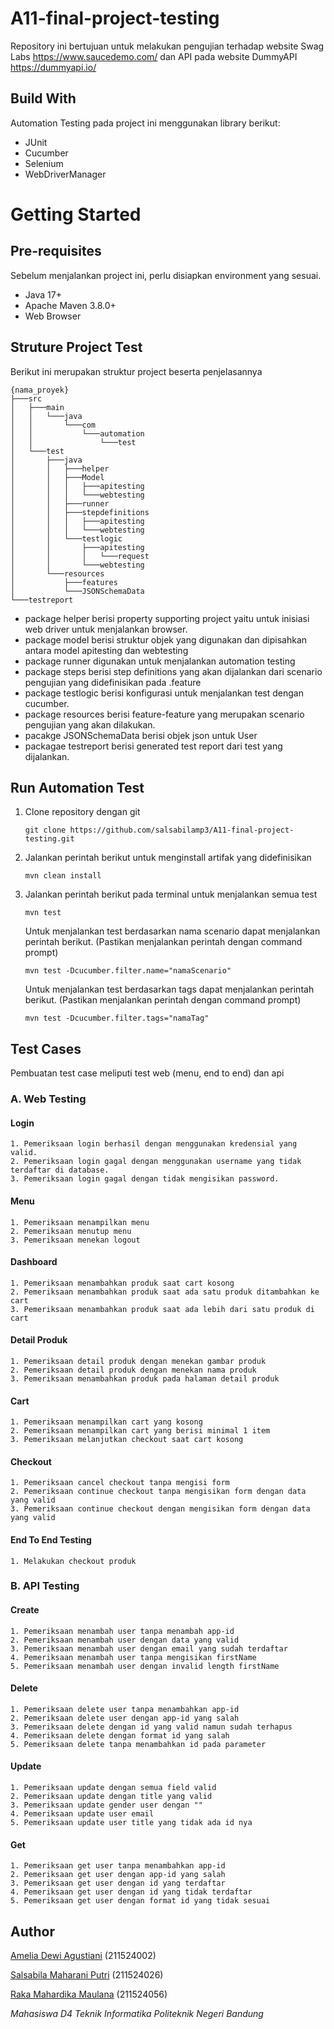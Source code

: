# A11-final-project-testing

Repository ini bertujuan untuk melakukan pengujian terhadap website Swag Labs https://www.saucedemo.com/ dan API pada website DummyAPI https://dummyapi.io/

## Build With
Automation Testing pada project ini menggunakan library berikut:
 <ul>
    <li>JUnit</li>
    <li>Cucumber</li>
    <li>Selenium</li>
    <li>WebDriverManager</li>
 </ul>
 
# Getting Started
## Pre-requisites
Sebelum menjalankan project ini, perlu disiapkan environment yang sesuai.
<ul>
  <li>Java 17+</li>
  <li>Apache Maven 3.8.0+</li>
  <li>Web Browser</li>
</ul>

## Struture Project Test
Berikut ini merupakan struktur project beserta penjelasannya
```
{nama_proyek}
├───src
│   ├───main
│   │   └───java
│   │       └───com
│   │           └───automation
│   │               └───test
│   └───test
│       ├───java
│       │   ├───helper
│       │   ├───Model
│       │   │   ├───apitesting
│       │   │   └───webtesting
│       │   ├───runner
│       │   ├───stepdefinitions
│       │   │   ├───apitesting
│       │   │   └───webtesting
│       │   └───testlogic
│       │       ├───apitesting
│       │       │   └───request
│       │       └───webtesting
│       └───resources
│           ├───features
│           └───JSONSchemaData
└───testreport
```
<ul>
 <li>package helper berisi property supporting project yaitu untuk inisiasi web driver untuk menjalankan browser.</li>
 <li>package model berisi struktur objek yang digunakan dan dipisahkan antara model apitesting dan webtesting</li>
 <li>package runner digunakan untuk menjalankan automation testing</li>
 <li>package steps berisi step definitions yang akan dijalankan dari scenario pengujian yang didefinisikan pada .feature</li>
 <li>package testlogic berisi konfigurasi untuk menjalankan test dengan cucumber.</li>
 <li>package resources berisi feature-feature yang merupakan scenario pengujian yang akan dilakukan.</li>
 <li>pacakge JSONSchemaData berisi objek json untuk User</li>
 <li>packagae testreport berisi generated test report dari test yang dijalankan.</li>
</ul>

## Run Automation Test
1. Clone repository dengan git
   ```
   git clone https://github.com/salsabilamp3/A11-final-project-testing.git
   ```
2. Jalankan perintah berikut untuk menginstall artifak yang didefinisikan
   ```
   mvn clean install
   ```
3. Jalankan perintah berikut pada terminal untuk menjalankan semua test
   ```
   mvn test
   ```
   Untuk menjalankan test berdasarkan nama scenario dapat menjalankan perintah berikut. (Pastikan menjalankan perintah dengan command prompt)
   ```
   mvn test -Dcucumber.filter.name="namaScenario"
   ```
   Untuk menjalankan test berdasarkan tags dapat menjalankan perintah berikut. (Pastikan menjalankan perintah dengan command prompt)
   ```
   mvn test -Dcucumber.filter.tags="namaTag"
   ```

## Test Cases
Pembuatan test case meliputi test web (menu, end to end) dan api

### A. Web Testing

#### Login
```
1. Pemeriksaan login berhasil dengan menggunakan kredensial yang valid.
2. Pemeriksaan login gagal dengan menggunakan username yang tidak terdaftar di database.
3. Pemeriksaan login gagal dengan tidak mengisikan password.
```

#### Menu
```
1. Pemeriksaan menampilkan menu
2. Pemeriksaan menutup menu
3. Pemeriksaan menekan logout
```

#### Dashboard
```
1. Pemeriksaan menambahkan produk saat cart kosong
2. Pemeriksaan menambahkan produk saat ada satu produk ditambahkan ke cart
3. Pemeriksaan menambahkan produk saat ada lebih dari satu produk di cart
```

#### Detail Produk
```
1. Pemeriksaan detail produk dengan menekan gambar produk
2. Pemeriksaan detail produk dengan menekan nama produk
3. Pemeriksaan menambahkan produk pada halaman detail produk
```

#### Cart
```
1. Pemeriksaan menampilkan cart yang kosong
2. Pemeriksaan menampilkan cart yang berisi minimal 1 item
3. Pemeriksaan melanjutkan checkout saat cart kosong
```

#### Checkout
```
1. Pemeriksaan cancel checkout tanpa mengisi form
2. Pemeriksaan continue checkout tanpa mengisikan form dengan data yang valid
3. Pemeriksaan continue checkout dengan mengisikan form dengan data yang valid
```

#### End To End Testing
```
1. Melakukan checkout produk
```

### B. API Testing

#### Create
```
1. Pemeriksaan menambah user tanpa menambah app-id
2. Pemeriksaan menambah user dengan data yang valid
3. Pemeriksaan menambah user dengan email yang sudah terdaftar
4. Pemeriksaan menambah user tanpa mengisikan firstName
5. Pemeriksaan menambah user dengan invalid length firstName
```

#### Delete
```
1. Pemeriksaan delete user tanpa menambahkan app-id
2. Pemeriksaan delete user dengan app-id yang salah
3. Pemeriksaan delete dengan id yang valid namun sudah terhapus
4. Pemeriksaan delete dengan format id yang salah
5. Pemeriksaan delete tanpa menambahkan id pada parameter
```

#### Update
```
1. Pemeriksaan update dengan semua field valid
2. Pemeriksaan update dengan title yang valid
3. Pemeriksaan update gender user dengan ""
4. Pemeriksaan update user email
5. Pemeriksaan update user title yang tidak ada id nya
```

#### Get
```
1. Pemeriksaan get user tanpa menambahkan app-id
2. Pemeriksaan get user dengan app-id yang salah
3. Pemeriksaan get user dengan id yang terdaftar
4. Pemeriksaan get user dengan id yang tidak terdaftar
5. Pemeriksaan get user dengan format id yang tidak sesuai
```

## Author
[Amelia Dewi Agustiani](https://github.com/ameliadewi19) (211524002)

[Salsabila Maharani Putri](https://github.com/salsabilamp3) (211524026)

[Raka Mahardika Maulana](https://github.com/Rakamhrdka17) (211524056)

_Mahasiswa D4 Teknik Informatika Politeknik Negeri Bandung_
